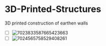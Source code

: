# 3D-Printed-Structures
3D printed construction of earthen walls

 - [ ] ![7023833587665423663](https://user-images.githubusercontent.com/146181/140856354-a1bfa48e-c34f-4793-97a9-1d8aa0b484b4.gif)
 - [ ] ![7024565758529408261](https://user-images.githubusercontent.com/146181/140858094-5ebf43fd-9264-49c0-b58a-e690f6089597.gif)
